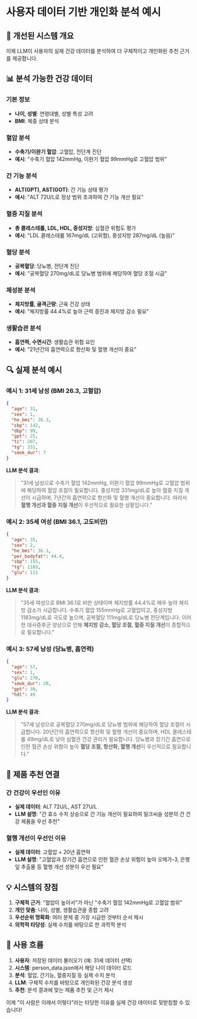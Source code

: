 # 사용자 데이터 기반 개인화 분석 예시

## 🎯 개선된 시스템 개요

이제 LLM이 사용자의 실제 건강 데이터를 분석하여 더 구체적이고 개인화된 추천 근거를 제공합니다.

## 📊 분석 가능한 건강 데이터

### 기본 정보
- **나이, 성별**: 연령대별, 성별 특성 고려
- **BMI**: 체중 상태 분석

### 혈압 분석
- **수축기/이완기 혈압**: 고혈압, 전단계 진단
- **예시**: "수축기 혈압 142mmHg, 이완기 혈압 99mmHg로 고혈압 범위"

### 간 기능 분석
- **ALT(GPT), AST(GOT)**: 간 기능 상태 평가
- **예시**: "ALT 72U/L로 정상 범위 초과하여 간 기능 개선 필요"

### 혈중 지질 분석
- **총 콜레스테롤, LDL, HDL, 중성지방**: 심혈관 위험도 평가
- **예시**: "LDL 콜레스테롤 167mg/dL (고위험), 중성지방 287mg/dL (높음)"

### 혈당 분석
- **공복혈당**: 당뇨병, 전단계 진단
- **예시**: "공복혈당 270mg/dL로 당뇨병 범위에 해당하여 혈당 조절 시급"

### 체성분 분석
- **체지방률, 골격근량**: 근육 건강 상태
- **예시**: "체지방률 44.4%로 높아 근력 증진과 체지방 감소 필요"

### 생활습관 분석
- **흡연력, 수면시간**: 생활습관 위험 요인
- **예시**: "21년간의 흡연력으로 항산화 및 혈행 개선이 중요"

## 🔍 실제 분석 예시

### 예시 1: 31세 남성 (BMI 26.3, 고혈압)
```json
{
  "age": 31,
  "sex": 1,
  "he_bmi": 26.3,
  "sbp": 142,
  "dbp": 99,
  "gpt": 25,
  "tc": 207,
  "tg": 331,
  "smok_dur": 7
}
```

**LLM 분석 결과**:
> "31세 남성으로 수축기 혈압 142mmHg, 이완기 혈압 99mmHg로 고혈압 범위에 해당하여 혈압 조절이 필요합니다. 중성지방 331mg/dL로 높아 혈중 지질 개선이 시급하며, 7년간의 흡연력으로 항산화 및 혈행 개선이 중요합니다. 따라서 **혈행 개선과 혈중 지질 개선**이 우선적으로 필요한 상황입니다."

### 예시 2: 35세 여성 (BMI 36.1, 고도비만)
```json
{
  "age": 35,
  "sex": 2,
  "he_bmi": 36.1,
  "per_bodyfat": 44.4,
  "sbp": 155,
  "tg": 1183,
  "glu": 111
}
```

**LLM 분석 결과**:
> "35세 여성으로 BMI 36.1로 비만 상태이며 체지방률 44.4%로 매우 높아 체지방 감소가 시급합니다. 수축기 혈압 155mmHg로 고혈압이고, 중성지방 1183mg/dL로 극도로 높으며, 공복혈당 111mg/dL로 당뇨병 전단계입니다. 이러한 대사증후군 양상으로 인해 **체지방 감소, 혈당 조절, 혈중 지질 개선**이 종합적으로 필요합니다."

### 예시 3: 57세 남성 (당뇨병, 흡연력)
```json
{
  "age": 57,
  "sex": 1,
  "glu": 270,
  "smok_dur": 20,
  "gpt": 30,
  "hdl": 49
}
```

**LLM 분석 결과**:
> "57세 남성으로 공복혈당 270mg/dL로 당뇨병 범위에 해당하여 혈당 조절이 시급합니다. 20년간의 흡연력으로 항산화 및 혈행 개선이 중요하며, HDL 콜레스테롤 49mg/dL로 낮아 심혈관 건강 관리가 필요합니다. 당뇨병과 장기간 흡연으로 인한 혈관 손상 위험이 높아 **혈당 조절, 항산화, 혈행 개선**이 우선적으로 필요합니다."

## 🎯 제품 추천 연결

### 간 건강이 우선인 이유
- **실제 데이터**: ALT 72U/L, AST 27U/L
- **LLM 설명**: "간 효소 수치 상승으로 간 기능 개선이 필요하여 밀크씨슬 성분의 간 건강 제품을 우선 추천"

### 혈행 개선이 우선인 이유  
- **실제 데이터**: 고혈압 + 20년 흡연력
- **LLM 설명**: "고혈압과 장기간 흡연으로 인한 혈관 손상 위험이 높아 오메가-3, 은행잎 추출물 등 혈행 개선 성분이 우선 필요"

## 💡 시스템의 장점

1. **구체적 근거**: "혈압이 높아서"가 아닌 "수축기 혈압 142mmHg로 고혈압 범위"
2. **개인 맞춤**: 나이, 성별, 생활습관을 종합 고려
3. **우선순위 명확화**: 여러 문제 중 가장 시급한 것부터 순서 제시
4. **의학적 타당성**: 실제 수치를 바탕으로 한 과학적 분석

## 🔄 사용 흐름

1. **사용자**: 저장된 데이터 불러오기 (예: 31세 데이터 선택)
2. **시스템**: person_data.json에서 해당 나이 데이터 로드
3. **분석**: 혈압, 간기능, 혈중지질 등 실제 수치 분석
4. **LLM**: 구체적 수치를 바탕으로 개인화된 건강 분석 생성
5. **추천**: 분석 결과에 맞는 제품 추천 및 근거 제시

이제 "이 사람은 이래서 이렇다"라는 타당한 이유를 실제 건강 데이터로 뒷받침할 수 있습니다!